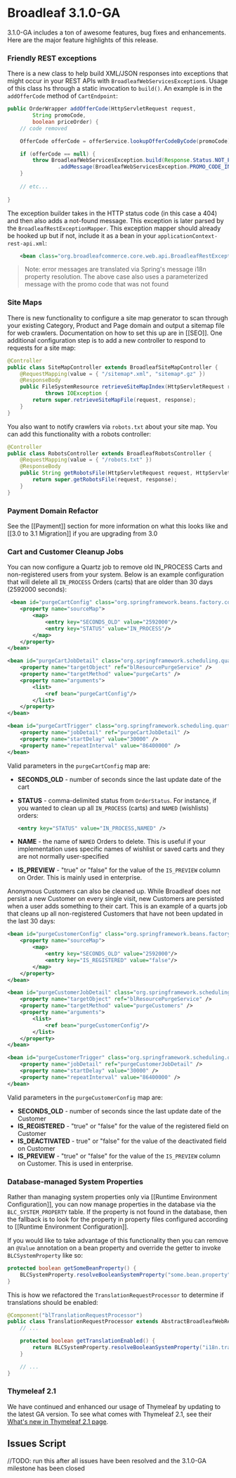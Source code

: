 # Broadleaf 3.1.0-GA

3.1.0-GA includes a ton of awesome features, bug fixes and enhancements. Here are the major feature highlights of this release.

### Friendly REST exceptions
There is a new class to help build XML/JSON responses into exceptions that might occur in your REST APIs with `BroadleafWebServicesException`s. Usage of this class hs through a static invocation to `build()`. An example is in the `addOfferCode` method of `CartEndpoint`:

```java
public OrderWrapper addOfferCode(HttpServletRequest request,
        String promoCode,
        boolean priceOrder) {
    // code removed

    OfferCode offerCode = offerService.lookupOfferCodeByCode(promoCode);

    if (offerCode == null) {
        throw BroadleafWebServicesException.build(Response.Status.NOT_FOUND.getStatusCode())
                .addMessage(BroadleafWebServicesException.PROMO_CODE_INVALID, promoCode);
    }
    
    // etc...
    
}
```

The exception builder takes in the HTTP status code (in this case a 404) and then also adds a not-found message. This exception is later parsed by the `BroadleafRestExceptionMapper`. This exception mapper should already be hooked up but if not, include it as a bean in your `applicationContext-rest-api.xml`:

```xml
    <bean class="org.broadleafcommerce.core.web.api.BroadleafRestExceptionMapper" scope="singleton"/>
```

> Note: error messages are translated via Spring's message i18n property resolution. The above case also uses a parameterized message with the promo code that was not found

### Site Maps

There is new functionality to configure a site map generator to scan through your existing Category, Product and Page domain and output a sitemap file for web crawlers. Documentation on how to set this up are in [[SEO]]. One additional configuration step is to add a new controller to respond to requests for a site map:

```java
@Controller
public class SiteMapController extends BroadleafSiteMapController {
    @RequestMapping(value = { "/sitemap*.xml", "sitemap*.gz" })
    @ResponseBody
    public FileSystemResource retrieveSiteMapIndex(HttpServletRequest request, HttpServletResponse response)
            throws IOException {
        return super.retrieveSiteMapFile(request, response);
    }
}
```

You also want to notify crawlers via `robots.txt` about your site map. You can add this functionality with a robots controller:

```java
@Controller
public class RobotsController extends BroadleafRobotsController {
    @RequestMapping(value = { "/robots.txt" })
    @ResponseBody
    public String getRobotsFile(HttpServletRequest request, HttpServletResponse response) {
        return super.getRobotsFile(request, response);
    }
}
```

### Payment Domain Refactor
See the [[Payment]] section for more information on what this looks like and [[3.0 to 3.1 Migration]] if you are upgrading from 3.0

### Cart and Customer Cleanup Jobs
You can now configure a Quartz job to remove old IN_PROCESS Carts and non-registered users from your system. Below is an example configuration that will delete all `IN_PROCESS` Orders (carts) that are older than 30 days (2592000 seconds):

```xml
 <bean id="purgeCartConfig" class="org.springframework.beans.factory.config.MapFactoryBean">
    <property name="sourceMap">
        <map>
            <entry key="SECONDS_OLD" value="2592000"/>
            <entry key="STATUS" value="IN_PROCESS"/>
        </map>
    </property>
</bean>

<bean id="purgeCartJobDetail" class="org.springframework.scheduling.quartz.MethodInvokingJobDetailFactoryBean">
    <property name="targetObject" ref="blResourcePurgeService" />
    <property name="targetMethod" value="purgeCarts" />
    <property name="arguments">
        <list>
            <ref bean="purgeCartConfig"/>
        </list>
    </property>
</bean>

<bean id="purgeCartTrigger" class="org.springframework.scheduling.quartz.SimpleTriggerFactoryBean">
    <property name="jobDetail" ref="purgeCartJobDetail" />
    <property name="startDelay" value="30000" />
    <property name="repeatInterval" value="86400000" />
</bean>
```

Valid parameters in the `purgeCartConfig` map are:

- **SECONDS_OLD** - number of seconds since the last update date of the cart
- **STATUS** - comma-delimited status from `OrderStatus`. For instance, if you wanted to clean up all `IN_PROCESS` (carts) and `NAMED` (wishlists) orders:

   ```xml
   <entry key="STATUS" value="IN_PROCESS,NAMED" />
   ```

- **NAME** - the name of `NAMED` Orders to delete. This is useful if your implementation uses specific names of wishlist or saved carts and they are not normally user-specified   
- **IS_PREVIEW** - "true" or "false" for the value of the `IS_PREVIEW` column on Order. This is mainly used in enterprise.

Anonymous Customers can also be cleaned up. While Broadleaf does not persist a new Customer on every single visit, new Customers are persisted when a user adds something to their cart. This is an example of a quarts job that cleans up all non-registered Customers that have not been updated in the last 30 days:

```xml
<bean id="purgeCustomerConfig" class="org.springframework.beans.factory.config.MapFactoryBean">
    <property name="sourceMap">
        <map>
            <entry key="SECONDS_OLD" value="2592000"/>
            <entry key="IS_REGISTERED" value="false"/>
        </map>
    </property>
</bean>

<bean id="purgeCustomerJobDetail" class="org.springframework.scheduling.quartz.MethodInvokingJobDetailFactoryBean">
    <property name="targetObject" ref="blResourcePurgeService" />
    <property name="targetMethod" value="purgeCustomers" />
    <property name="arguments">
        <list>
            <ref bean="purgeCustomerConfig"/>
        </list>
    </property>
</bean>

<bean id="purgeCustomerTrigger" class="org.springframework.scheduling.quartz.SimpleTriggerFactoryBean">
    <property name="jobDetail" ref="purgeCustomerJobDetail" />
    <property name="startDelay" value="30000" />
    <property name="repeatInterval" value="86400000" />
</bean>
```

Valid parameters in the `purgeCustomerConfig` map are:

- **SECONDS_OLD** - number of seconds since the last update date of the Customer
- **IS_REGISTERED** - "true" or "false" for the value of the registered field on Customer
- **IS_DEACTIVATED** - true" or "false" for the value of the deactivated field on Customer   
- **IS_PREVIEW** - "true" or "false" for the value of the `IS_PREVIEW` column on Customer. This is used in enterprise.

### Database-managed System Properties

Rather than managing system properties only via [[Runtime Environment Configuration]], you can now manage properties in the database via the `BLC_SYSTEM_PROPERTY` table. If the property is not found in the database, then the fallback is to look for the property in property files configured according to [[Runtime Environment Configuration]].

If you would like to take advantage of this functionality then you can remove an `@Value` annotation on a bean property and override the getter to invoke `BLCSystemProperty` like so:

```java
protected boolean getSomeBeanProperty() {
    BLCSystemProperty.resolveBooleanSystemProperty("some.bean.property");
}
```

This is how we refactored the `TranslationRequestProcessor` to determine if translations should be enabled:

```java
@Component("blTranslationRequestProcessor")
public class TranslationRequestProcessor extends AbstractBroadleafWebRequestProcessor {
	// ...

    protected boolean getTranslationEnabled() {
        return BLCSystemProperty.resolveBooleanSystemProperty("i18n.translation.enabled");
    }

	// ...
}
```

### Thymeleaf 2.1

We have continued and enhanced our usage of Thymeleaf by updating to the latest GA version. To see what comes with Thymeleaf 2.1, see their [What's new in Thymeleaf 2.1 page](http://www.thymeleaf.org/whatsnew21.html).

## Issues Script

//TODO: run this after all issues have been resolved and the 3.1.0-GA milestone has been closed
